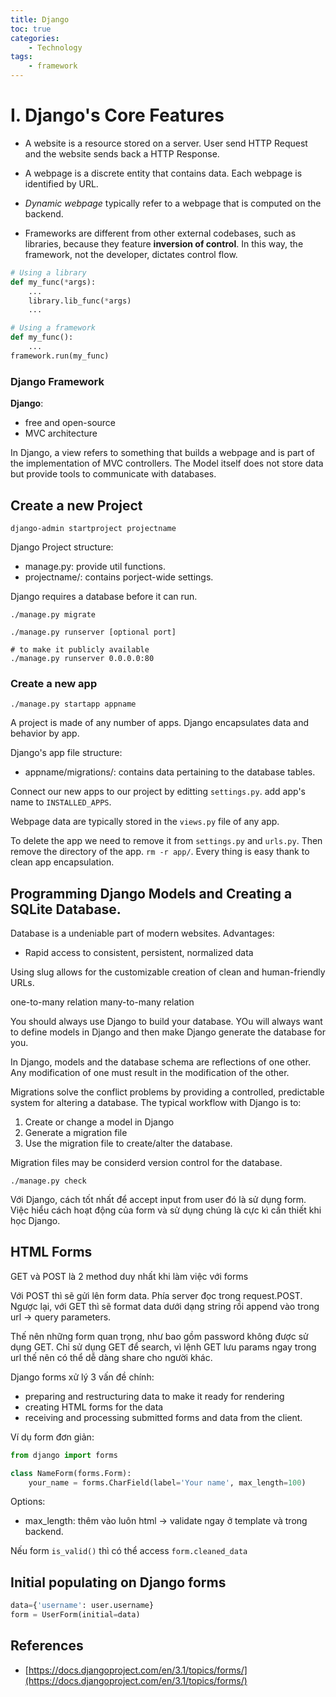 ```yaml
---
title: Django
toc: true
categories:
    - Technology
tags:
    - framework
---
```


# I. Django's Core Features

- A website is a resource stored on a server. User send HTTP Request and the website sends back a HTTP Response.

- A webpage is a discrete entity that contains data. Each webpage is identified by URL.

- *Dynamic webpage* typically refer to a webpage that is computed on the backend.

- Frameworks are different from other external codebases, such as libraries, because they feature **inversion of control**. In this way, the framework, not the developer, dictates control flow.

```python
# Using a library
def my_func(*args):
    ...
    library.lib_func(*args)
    ...

# Using a framework
def my_func():
    ...
framework.run(my_func)
```

### Django Framework
**Django**:
- free and open-source
- MVC architecture

In Django, a view refers to something that builds a webpage and is part of the implementation of MVC controllers. The Model itself does not store data but provide tools to communicate with databases.



## Create a new Project
```
django-admin startproject projectname
```

Django Project structure:
- manage.py: provide util functions.
- projectname/: contains porject-wide settings.


Django requires a database before it can run.
```
./manage.py migrate
```

```
./manage.py runserver [optional port]

# to make it publicly available
./manage.py runserver 0.0.0.0:80
```



### Create a new app
```
./manage.py startapp appname
```

A project is made of any number of apps.
Django encapsulates data and behavior by app.



Django's app file structure:
- appname/migrations/: contains data pertaining to the database tables.

Connect our new apps to our project by editting `settings.py`. add app's name to `INSTALLED_APPS`.

Webpage data are typically stored in the `views.py` file of any app.

To delete the app we need to remove it from `settings.py` and `urls.py`. Then remove the directory of the app. `rm -r app/`. Every thing is easy thank to clean app encapsulation.

## Programming Django Models and Creating a SQLite Database.
Database is a undeniable part of modern websites.
Advantages:
- Rapid access to consistent, persistent, normalized data

Using slug allows for the customizable creation of clean and human-friendly URLs.


one-to-many relation
many-to-many relation

You should always use Django to build your database. YOu will always want to define models in Django and then make Django generate the database for you.

In Django, models and the database schema are reflections of one other. Any modification of one must result in the modification of the other.

Migrations solve the conflict problems by providing a controlled, predictable system for altering a database. The typical workflow with Django is to:
1. Create or change a model in Django
2. Generate a migration file
3. Use the migration file to create/alter the database.


Migration files may be considerd version control for the database.

```
./manage.py check
```


Với Django, cách tốt nhất để accept input from user đó là sử dụng form. Việc hiểu cách hoạt động của form và sử dụng chúng là cực kì cần thiết khi học Django.

## HTML Forms
GET và POST là 2 method duy nhất khi làm việc với forms

Với POST thì sẽ gửi lên form data. Phía server đọc trong request.POST.
Ngược lại, với GET thì sẽ format data dưới dạng string rồi append vào trong url -> query parameters.

Thế nên những form quan trọng, như bao gồm password không được sử dụng GET. Chỉ sử dụng GET để search, vì lệnh GET lưu params ngay trong url thế nên có thể dễ dàng share cho người khác.

Django forms xử lý 3 vấn đề chính:
- preparing and restructuring data to make it ready for rendering
- creating HTML forms for the data
- receiving and processing submitted forms and data from the client.


Ví dụ form đơn giản:
```python
from django import forms

class NameForm(forms.Form):
    your_name = forms.CharField(label='Your name', max_length=100)
```

Options:
- max_length: thêm vào luôn html -> validate ngay ở template và trong backend.

Nếu form `is_valid()` thì có thể access `form.cleaned_data`

## Initial populating on Django forms
```python
data={'username': user.username}
form = UserForm(initial=data)
```


## References
- [https://docs.djangoproject.com/en/3.1/topics/forms/](https://docs.djangoproject.com/en/3.1/topics/forms/)